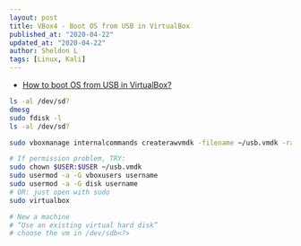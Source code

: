 ```yaml
---
layout: post
title: VBox4 - Boot OS from USB in VirtualBox
published_at: "2020-04-22"
updated_at: "2020-04-22"
author: Sheldon L
tags: [Linux, Kali]
---
```


- [How to boot OS from USB in VirtualBox?](https://www.how2shout.com/how-to/virtualbox-virtual-machine-boot-usb.html)

```bash
ls -al /dev/sd?
dmesg
sudo fdisk -l
ls -al /dev/sd?

sudo vboxmanage internalcommands createrawvmdk -filename ~/usb.vmdk -rawdisk /dev/sd<?>

# If permission problem, TRY:
sudo chown $USER:$USER ~/usb.vmdk
sudo usermod -a -G vboxusers username
sudo usermod -a -G disk username
# OR: just open with sudo
sudo virtualbox

# New a machine
# “Use an existing virtual hard disk”
# choose the vm in /dev/sdb<?>
```
